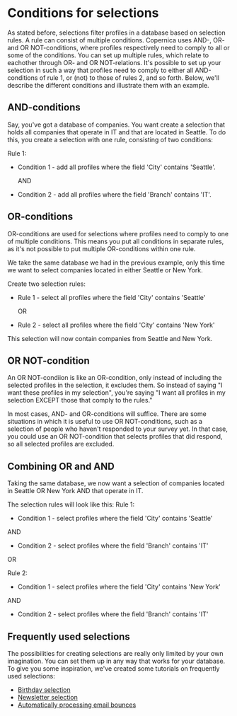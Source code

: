 # Conditions for selections
As stated before, selections filter profiles in a database based on selection rules. A rule can consist of multiple conditions. Copernica uses AND-, OR- and OR NOT-conditions, where profiles respectively need to comply to all or some  of the conditions. You can set up multiple rules, which relate to eachother through OR- and OR NOT-relations. It's possible to set up your selection in such a way that profiles need to comply to either all AND-conditions of rule 1, or (not) to those of rules 2, and so forth. Below, we'll describe the different conditions and illustrate them with an example.

## AND-conditions
Say, you've got a database of companies. You want create a selection that holds all companies that operate in IT and that are located in Seattle. To do this, you create a selection with one rule, consisting of two conditions:

Rule 1:

* Condition 1 - add all profiles where the field 'City' contains 'Seattle'.

    AND
    
* Condition 2 - add all profiles where the field 'Branch' contains 'IT'.

## OR-conditions
OR-conditions are used for selections where profiles need to comply to one of multiple conditions. This means you put all conditions in separate rules, as it's not possible to put multiple OR-conditions within one rule.

We take the same database we had in the previous example, only this time we want to select companies located in either Seattle or New York.

Create two selection rules:

* Rule 1 - select all profiles where the field 'City' contains 'Seattle'

    OR

* Rule 2 - select all profiles where the field 'City' contains 'New York'

This selection will now contain companies from Seattle and New York.

## OR NOT-condition
An OR NOT-condiion is like an OR-condition, only instead of including the selected profiles in the selection, it excludes them. So instead of saying "I want these profiles in my selection", you're saying "I want all profiles in my selection EXCEPT those that comply to the rules."

In most cases, AND- and OR-conditions will suffice. There are some situations in which it is useful to use OR NOT-conditions, such as a selection of people who haven't responded to your survey yet. In that case, you could use an OR NOT-condition that selects profiles that did respond, so all selected profiles are excluded.


## Combining OR and AND
Taking the same database, we now want a selection of companies located in Seattle OR New York AND that operate in IT.

The selection rules will look like this:
Rule 1:

* Condition 1 - select profiles where the field 'City' contains 'Seattle'

AND

* Condition 2 - select profiles where the field 'Branch' contains 'IT'

OR

Rule 2:

* Condition 1 - select profiles where the field 'City' contains 'New York'

AND

* Condition 2 - select profiles where the field 'Branch' contains 'IT'

## Frequently used selections
The possibilities for creating selections are really only limited by your own imagination. You can set them up in any way that works for your database. To give you some inspiration, we've created some tutorials on frequently used selections:

* [Birthday selection](how-to-create-a-birthday-selection)
* [Newsletter selection](create-a-mailing-list)
* [Automatically processing email bounces](automatically-process-bounces)
